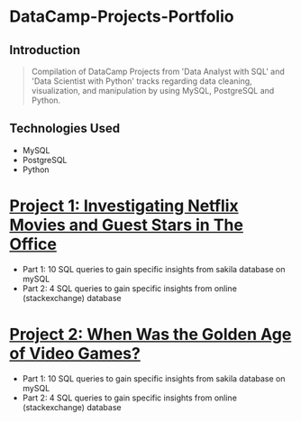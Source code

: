 # DataCamp-Projects-Portfolio
## Introduction
> Compilation of DataCamp Projects from 'Data Analyst with SQL' and 'Data Scientist with Python' tracks regarding data cleaning, visualization, and manipulation by using MySQL, PostgreSQL and Python.



## Technologies Used
>  
* MySQL
* PostgreSQL
* Python


# [Project 1: Investigating Netflix Movies and Guest Stars in The Office](https://github.com/dakyungsilvialee/DataCamp-Projects-Portfolio/tree/master/workspace)
* Part 1: 10 SQL queries to gain specific insights from sakila database on mySQL 
* Part 2: 4 SQL queries to gain specific insights from online (stackexchange) database 


# [Project 2: When Was the Golden Age of Video Games?](https://github.com/dakyungsilvialee/Investigating-Netflix-Movies-and-Guest-Stars-in-The-Office)
* Part 1: 10 SQL queries to gain specific insights from sakila database on mySQL 
* Part 2: 4 SQL queries to gain specific insights from online (stackexchange) database 
